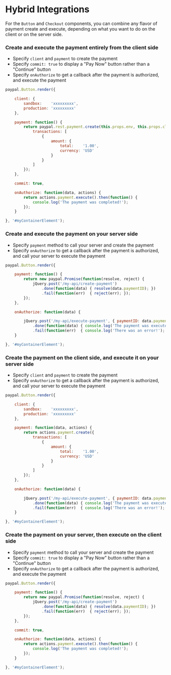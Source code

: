 # Hybrid Integrations

For the `Button` and `Checkout` components, you can combine any flavor of payment create and execute, depending on what
you want to do on the client or on the server side.

### Create and execute the payment entirely from the client side

- Specify `client` and `payment` to create the payment
- Specify `commit: true` to display a "Pay Now" button rather than a "Continue" button
- Specify `onAuthorize` to get a callback after the payment is authorized, and execute the payment

```javascript
paypal.Button.render({

    client: {
        sandbox:    'xxxxxxxxx',
        production: 'xxxxxxxxx'
    },

    payment: function() {
        return paypal.rest.payment.create(this.props.env, this.props.client, {
            transactions: [
                {
                    amount: {
                        total:    '1.00',
                        currency: 'USD'
                    }
                }
            ]
        });
    },

    commit: true,

    onAuthorize: function(data, actions) {
        return actions.payment.execute().then(function() {
            console.log('The payment was completed!');
        });
    }

}, '#myContainerElement');
```

### Create and execute the payment on your server side

- Specify `payment` method to call your server and create the payment
- Specify `onAuthorize` to get a callback after the payment is authorized, and call your server to execute the payment

```javascript
paypal.Button.render({

    payment: function() {
        return new paypal.Promise(function(resolve, reject) {
            jQuery.post('/my-api/create-payment')
                .done(function(data) { resolve(data.paymentID); })
                .fail(function(err)  { reject(err); });
        });
    },

    onAuthorize: function(data) {

        jQuery.post('/my-api/execute-payment', { paymentID: data.paymentID, payerID: data.payerID });
            .done(function(data) { console.log('The payment was executed!'); })
            .fail(function(err)  { console.log('There was an error!');  });
    }

}, '#myContainerElement');
```

### Create the payment on the client side, and execute it on your server side

- Specify `client` and `payment` to create the payment
- Specify `onAuthorize` to get a callback after the payment is authorized, and call your server to execute the payment

```javascript
paypal.Button.render({

    client: {
        sandbox:    'xxxxxxxxx',
        production: 'xxxxxxxxx'
    },

    payment: function(data, actions) {
        return actions.payment.create({
            transactions: [
                {
                    amount: {
                        total:    '1.00',
                        currency: 'USD'
                    }
                }
            ]
        });
    },

    onAuthorize: function(data) {

        jQuery.post('/my-api/execute-payment', { paymentID: data.paymentID, payerID: data.payerID });
            .done(function(data) { console.log('The payment was executed!'); })
            .fail(function(err)  { console.log('There was an error!');  });
    }

}, '#myContainerElement');
```

### Create the payment on your server, then execute on the client side

- Specify `payment` method to call your server and create the payment
- Specify `commit: true` to display a "Pay Now" button rather than a "Continue" button
- Specify `onAuthorize` to get a callback after the payment is authorized, and execute the payment

```javascript
paypal.Button.render({

    payment: function() {
        return new paypal.Promise(function(resolve, reject) {
            jQuery.post('/my-api/create-payment')
                .done(function(data) { resolve(data.paymentID); })
                .fail(function(err)  { reject(err); });
        });
    },

    commit: true,

    onAuthorize: function(data, actions) {
        return actions.payment.execute().then(function() {
            console.log('The payment was completed!');
        });
    }

}, '#myContainerElement');
```
